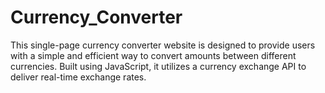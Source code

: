 # Currency_Converter
This single-page currency converter website is designed to provide users with a simple and efficient way to convert amounts between different currencies. Built using JavaScript, it utilizes a currency exchange API to deliver real-time exchange rates.
